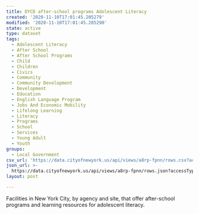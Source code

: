 ```yaml
---
title: DYCD after-school programs Adolescent Literacy
created: '2020-11-10T17:01:45.205279'
modified: '2020-11-10T17:01:45.205290'
state: active
type: dataset
tags:
  - Adolescent Literacy
  - After School
  - After School Programs
  - Child
  - Children
  - Civics
  - Community
  - Community Development
  - Development
  - Education
  - English Language Program
  - Jobs And Economic Mobility
  - Lifelong Learning
  - Literacy
  - Programs
  - School
  - Services
  - Young Adult
  - Youth
groups:
  - Local Government
csv_url: 'https://data.cityofnewyork.us/api/views/a8rp-fpnn/rows.csv?accessType=DOWNLOAD'
json_url: >-
  https://data.cityofnewyork.us/api/views/a8rp-fpnn/rows.json?accessType=DOWNLOAD
layout: post

---
```

Facilities in New York City, by agency and site, that offer after-school programs and learning resources for adolescent literacy.
